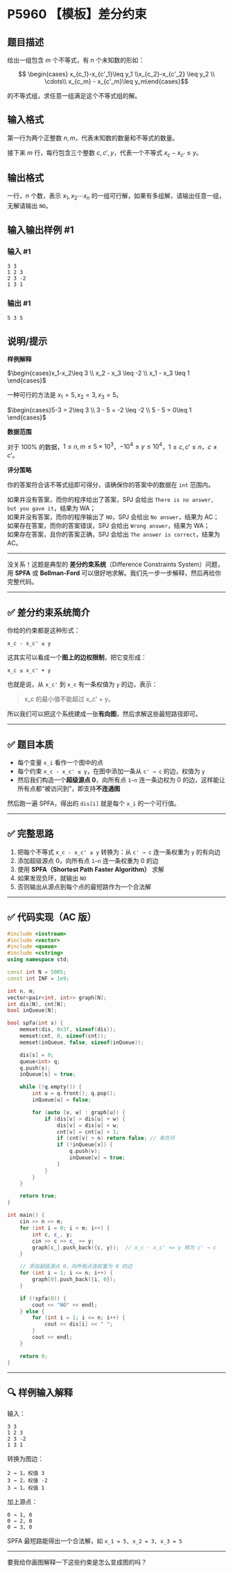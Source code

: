 # P5960 【模板】差分约束

## 题目描述

给出一组包含 $m$ 个不等式，有 $n$ 个未知数的形如：

$$ \begin{cases} x_{c_1}-x_{c'_1}\leq y_1 \\x_{c_2}-x_{c'_2} \leq y_2 \\ \cdots\\ x_{c_m} - x_{c'_m}\leq y_m\end{cases}$$

的不等式组，求任意一组满足这个不等式组的解。

## 输入格式

第一行为两个正整数 $n,m$，代表未知数的数量和不等式的数量。

接下来 $m$ 行，每行包含三个整数 $c,c',y$，代表一个不等式 $x_c-x_{c'}\leq y$。

## 输出格式

一行，$n$ 个数，表示 $x_1 , x_2 \cdots x_n$ 的一组可行解，如果有多组解，请输出任意一组，无解请输出 `NO`。

## 输入输出样例 #1

### 输入 #1

```
3 3
1 2 3
2 3 -2
1 3 1
```

### 输出 #1

```
5 3 5
```

## 说明/提示

**样例解释**

$\begin{cases}x_1-x_2\leq 3 \\ x_2 - x_3 \leq -2 \\ x_1 - x_3 \leq 1 \end{cases}$

一种可行的方法是 $x_1 = 5, x_2 = 3, x_3 = 5$。

$\begin{cases}5-3  = 2\leq 3 \\ 3 - 5 = -2 \leq -2 \\ 5 - 5  = 0\leq 1 \end{cases}$

**数据范围**

对于 $100\%$ 的数据，$1\leq n,m \leq 5\times 10^3$，$-10^4\leq y\leq 10^4$，$1\leq c,c'\leq n$，$c \neq c'$。

**评分策略**

你的答案符合该不等式组即可得分，请确保你的答案中的数据在 `int` 范围内。

如果并没有答案，而你的程序给出了答案，SPJ 会给出 `There is no answer, but you gave it`，结果为 WA；    
如果并没有答案，而你的程序输出了 `NO`，SPJ 会给出 `No answer`，结果为 AC；       
如果存在答案，而你的答案错误，SPJ 会给出 `Wrong answer`，结果为 WA；    
如果存在答案，且你的答案正确，SPJ 会给出 `The answer is correct`，结果为 AC。




***

没关系！这题是典型的 **差分约束系统**（Difference Constraints System）问题，用 **SPFA** 或 **Bellman-Ford** 可以很好地求解。我们先一步一步解释，然后再给你完整代码。

---

## ✅ 差分约束系统简介

你给的约束都是这种形式：

```
x_c - x_c' ≤ y
```

这其实可以看成一个**图上的边权限制**，把它变形成：

```
x_c ≤ x_c' + y
```

也就是说，从 `x_c'` 到 `x_c` 有一条权值为 `y` 的边，表示：

> x\_c 的最小值不能超过 x\_c' + y。

所以我们可以把这个系统建成一张**有向图**，然后求解这些最短路径即可。

---

## ✅ 题目本质

* 每个变量 `x_i` 看作一个图中的点
* 每个约束 `x_c - x_c' ≤ y`，在图中添加一条从 `c' → c` 的边，权值为 `y`
* 然后我们构造一个**超级源点 0**，向所有点 `1~n` 连一条边权为 0 的边，这样能让所有点都“被访问到”，即支持**不连通图**

然后跑一遍 SPFA，得出的 `dis[i]` 就是每个 `x_i` 的一个可行值。

---

## ✅ 完整思路

1. 把每个不等式 `x_c - x_c' ≤ y` 转换为：从 `c' → c` 连一条权重为 `y` 的有向边
2. 添加超级源点 0，向所有点 `1~n` 连一条权重为 0 的边
3. 使用 **SPFA（Shortest Path Faster Algorithm）** 求解
4. 如果发现负环，就输出 `NO`
5. 否则输出从源点到每个点的最短路作为一个合法解

---

## ✅ 代码实现（AC 版）

```cpp
#include <iostream>
#include <vector>
#include <queue>
#include <cstring>
using namespace std;

const int N = 5005;
const int INF = 1e9;

int n, m;
vector<pair<int, int>> graph[N];
int dis[N], cnt[N];
bool inQueue[N];

bool spfa(int s) {
    memset(dis, 0x3f, sizeof(dis));
    memset(cnt, 0, sizeof(cnt));
    memset(inQueue, false, sizeof(inQueue));

    dis[s] = 0;
    queue<int> q;
    q.push(s);
    inQueue[s] = true;

    while (!q.empty()) {
        int u = q.front(); q.pop();
        inQueue[u] = false;

        for (auto [v, w] : graph[u]) {
            if (dis[v] > dis[u] + w) {
                dis[v] = dis[u] + w;
                cnt[v] = cnt[u] + 1;
                if (cnt[v] > n) return false; // 有负环
                if (!inQueue[v]) {
                    q.push(v);
                    inQueue[v] = true;
                }
            }
        }
    }

    return true;
}

int main() {
    cin >> n >> m;
    for (int i = 0; i < m; i++) {
        int c, c_, y;
        cin >> c >> c_ >> y;
        graph[c_].push_back({c, y});  // x_c - x_c' <= y 转为 c' → c
    }

    // 添加超级源点 0，向所有点连权重为 0 的边
    for (int i = 1; i <= n; i++) {
        graph[0].push_back({i, 0});
    }

    if (!spfa(0)) {
        cout << "NO" << endl;
    } else {
        for (int i = 1; i <= n; i++) {
            cout << dis[i] << " ";
        }
        cout << endl;
    }

    return 0;
}
```

---

## 🔍 样例输入解释

输入：

```
3 3
1 2 3
2 3 -2
1 3 1
```

转换为图边：

```
2 → 1，权值 3
3 → 2，权值 -2
3 → 1，权值 1
```

加上源点：

```
0 → 1, 0
0 → 2, 0
0 → 3, 0
```

SPFA 最短路能得出一个合法解，如 `x_1 = 5, x_2 = 3, x_3 = 5`

---

要我给你画图解释一下这些约束是怎么变成图的吗？
